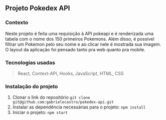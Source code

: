 ## Projeto Pokedex API

### Contexto

Neste projeto é feita uma requisição à API pokeapi e é renderizada uma tabela com o nome dos 150 primeiros Pokemons. Além disso, é possível filtrar um Pokemon pelo seu nome e ao clicar nele é mostrada sua imagem. O layout da aplicação foi pensado tanto pra web quanto pra mobile.

### Tecnologias usadas

>React, Context-API, Hooks, JavaScript, HTML, CSS

### Instalação do projeto

1. Clonar o link do repositório ```git clone git@github.com:gabrielecastro/pokedex-api.git``` 
2. Instalar as dependência necessárias para o projeto: ```npm install```
3. Iniciar o projeto: ```npm start```
